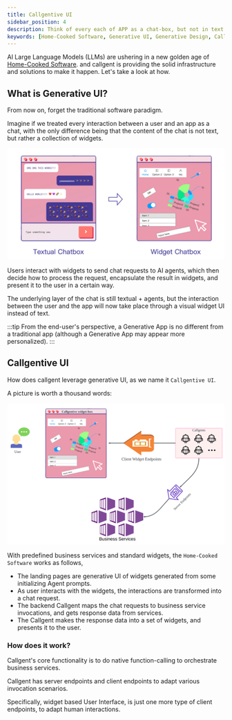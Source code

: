 ```yaml
---
title: Callgentive UI
sidebar_position: 4
description: Think of every each of APP as a chat-box, but not in text format. The responses are all `widgets`, and requests are just clicks, scrolls and inputs...
keywords: [Home-Cooked Software, Generative UI, Generative Design, Callgentive UI]
---
```


AI Large Language Models (LLMs) are ushering in a new golden age of [Home-Cooked Software](https://maggieappleton.com/home-cooked-software). and callgent is providing the solid infrastructure and solutions to make it happen. Let's take a look at how.

## What is Generative UI?

From now on, forget the traditional software paradigm.

Imagine if we treated every interaction between a user and an app as a chat, with the only difference being that the content of the chat is not text, but rather a collection of widgets.

![textual chat => widget chat](./generative-app.png)

Users interact with widgets to send chat requests to AI agents, which then decide how to process the request, encapsulate the result in widgets, and present it to the user in a certain way.

The underlying layer of the chat is still textual + agents, but the interaction between the user and the app will now take place through a visual widget UI instead of text.

:::tip
From the end-user's perspective, a Generative App is no different from a traditional app (although a Generative App may appear more personalized).
:::

## Callgentive UI

How does callgent leverage generative UI, as we name it `Callgentive UI`.

A picture is worth a thousand words:

![Callgentive UI](./callgentive-ui.png)

With predefined business services and standard widgets, the `Home-Cooked Software` works as follows,

- The landing pages are generative UI of widgets generated from some initializing Agent prompts.
- As user interacts with the widgets, the interactions are transformed into a chat request.
- The backend Callgent maps the chat requests to business service invocations, and gets response data from services.
- The Callgent makes the response data into a set of widgets, and presents it to the user.

### How does it work?

Callgent's core functionality is to do native function-calling to orchestrate business services.

Callgent has server endpoints and client endpoints to adapt various invocation scenarios.

Specifically, widget based User Interface, is just one more type of client endpoints, to adapt human interactions.
